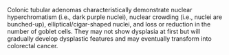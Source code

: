 Colonic tubular adenomas characteristically demonstrate nuclear hyperchromatism (i.e., dark purple nuclei), nuclear crowding (i.e., nuclei are bunched-up), elliptical/cigar-shaped nuclei, and loss or reduction in the number of goblet cells. They may not show dysplasia at first but will gradually develop dysplastic features and may eventually transform into colorectal cancer.